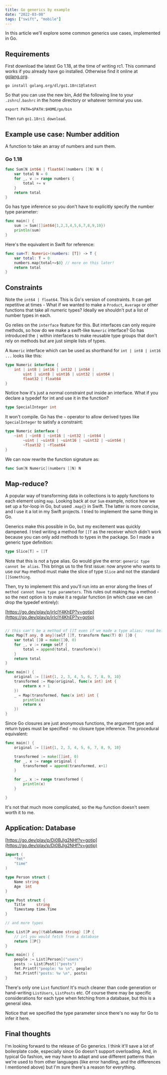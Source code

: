 ```yaml
---
title: Go generics by example
date: "2022-03-08"
tags: ["swift", "mobile"]
---
```



In this article we'll explore some common generics use cases, implemented in Go.

## Requirements

First download the latest Go 1.18, at the time of writing rc1. This command works if you already have go installed. Otherwise find it online at [golang.org](https://golang.org). 

```
go install golang.org/dl/go1.18rc1@latest
```

So that you can use the new bin, Add the following line to your `.zshrc`/`.bashrc` in the home directory or whatever terminal you use. 
```
export PATH=$PATH:$HOME/go/bin
```

Then run `go1.18rc1 download`.

## Example use case: Number addition

A function to take an array of numbers and sum them.

### Go 1.18

```go
func Sum[N int64 | float64](numbers []N) N {
    var total N = 0
    for _, v := range numbers {
        total += v
    }
    return total
}
```

Go has type inference so you don't have to explicitly specify the number type parameter:
```go
func main() {
    sum := Sum([]int64{1,2,3,4,5,6,7,8,9,10})
    println(sum)
}
```

Here's the equivalent in Swift for reference:
```swift
func sum<T: Numeric>(numbers: [T]) -> T {
    var total: T = 0
    numbers.map{total+=$0} // more on this later!
    return total
}
```

## Constraints

Note the `int64 | float64`. This is Go's version of constraints. It can get repetitive at times -  What if we wanted to make a `Product`, `Average` or other functions that take all numeric types? Ideally we shouldn't put a list of number types in each. 

Go relies on the `interface` feature for this. But interfaces can only require methods, so how do we make a swift-like `Numeric` interface? Go has introduced the `|` within interfaces to make reusable type groups that don't rely on methods but are just simple lists of types. 

A `Numeric` interface which can be used as shorthand for `int | int8 | int16 ...` looks like this:

```go
type Numeric interface {
	int | int8 | int16 | int32 | int64 |
		uint | uint8 | uint16 | uint32 | uint64 |
		float32 | float64
}
```

Notice how it's just a normal constraint put inside an interface. What if you declare a typedef for int and use it in the function?

```go
type SpecialInteger int
```

It won't compile. Go has the `~` operator to allow derived types like `SpecialInteger` to satisfy a constraint:

```go
type Numeric interface {
	~int | ~int8 | ~int16 | ~int32 | ~int64 |
		~uint | ~uint8 | ~uint16 | ~uint32 | ~uint64 |
		~float32 | ~float64
}
```

We can now rewrite the function signature as:
```go
func Sum[N Numeric](numbers []N) N
```

## Map-reduce?

A popular way of transforming data in collections is to apply functions to each element using `map`. Looking back at our `Sum` example, notice how we set up a for-loop in Go, but used `.map{}` in Swift. The latter is more concise, and I use it a lot in my Swift projects. I tried to implement the same thing in Go.

Generics make this possible in Go, but my excitement was quickly dampened. I tried writing a method for `[]T` as the receiver which didn't work because you can only add methods to types in the package. So I made a generic type definition:

```go
type Slice[T] = []T
```

Note that this is not a type alias. Go would give the error: `generic type cannot be alias`. This brings us to the first issue: now anyone who wants to use our `Map` method must make the slice of type `Slice` and not the standard `[]Something`. 

Then, try to implement this and you'll run into an error along the lines of `method cannot have type parameters`. This rules out making `Map` a method - so the next option is to make it a regular function (in which case we can drop the typedef entirely):

[https://go.dev/play/p/jrIclY4KhEP?v=gotip](https://go.dev/play/p/jrIclY4KhEP?v=gotip)

```go

// this can't be a method of []T even if we made a type alias; read below
func Map[T any, O any](self []T, transform func(T) O) []O {
	var total []O = make([]O, 0)
	for _, v := range self {
		total = append(total, transform(v))
	}
	return total
}

func main() {
	original := []int{1, 2, 3, 4, 5, 6, 7, 8, 9, 10}
	transformed := Map(original, func(x int) int {
		return x + 1
	})
	_ = Map(transformed, func(x int) int {
		println(x)
		return x
	})
}

```

Since Go closures are just anonymous functions, the argument type and return types must be specified - no closure type inference. The procedural equivalent:

```go
func main() {
	original := []int{1, 2, 3, 4, 5, 6, 7, 8, 9, 10}

    transformed := make([]int, 0)
	for _, x := range original {
        transformed = append(transformed, x+1)
    }

    for _, x := range transformed {
        println(x)
    }

}
```

It's not that much more complicated, so the `Map` function doesn't seem worth it to me. 

## Application: Database
[https://go.dev/play/p/Di0BJlg2NHf?v=gotip](https://go.dev/play/p/Di0BJlg2NHf?v=gotip)

```go
import (
	"fmt"
	"time"
)

type Person struct {
	Name string
	Age  int
}

type Post struct {
	Title     string
	Timestamp time.Time
}

// and more types

func List[P any](tableName string) []P {
	// irl you would fetch from a database
	return []P{}
}

func main() {
	people := List[Person]("users")
    posts := List[Post]("posts")
	fmt.Printf("people: %v \n", people)
    fmt.Printf("posts: %v \n", posts)
}
```

There's only one `List` function! It's much cleaner than code generation or hand-writing `ListUsers`, `ListPosts` etc. Of course there may be specific considerations for each type when fetching from a database, but this is a general idea. 

Notice that we specified the type parameter since there's no way for Go to infer it here. 


## Final thoughts

I'm looking forward to the release of Go generics. I think it'll save a lot of boilerplate code, especially since Go doesn't support overloading. And, in typical Go fashion, we may have to adapt and use different patterns than we're used to from other languages (like error handling, and the differences I mentioned above) but I'm sure there's a reason for everything.